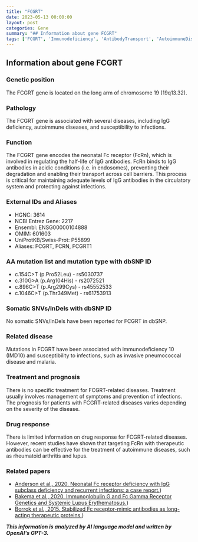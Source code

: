 ```yaml
---
title: "FCGRT"
date: 2023-05-13 00:00:00
layout: post
categories: Gene
summary: "## Information about gene FCGRT"
tags: ['FCGRT', 'Immunodeficiency', 'AntibodyTransport', 'AutoimmuneDiseases', 'TherapeuticAntibodies', 'Infections', 'GeneticMutations', 'FcRn']
---
```


## Information about gene FCGRT

### Genetic position
The FCGRT gene is located on the long arm of chromosome 19 (19q13.32).

### Pathology
The FCGRT gene is associated with several diseases, including IgG deficiency, autoimmune diseases, and susceptibility to infections.

### Function
The FCGRT gene encodes the neonatal Fc receptor (FcRn), which is involved in regulating the half-life of IgG antibodies. FcRn binds to IgG antibodies in acidic conditions (i.e. in endosomes), preventing their degradation and enabling their transport across cell barriers. This process is critical for maintaining adequate levels of IgG antibodies in the circulatory system and protecting against infections.

### External IDs and Aliases
- HGNC: 3614
- NCBI Entrez Gene: 2217
- Ensembl: ENSG00000104888
- OMIM: 601603
- UniProtKB/Swiss-Prot: P55899
- Aliases: FCGRT, FCRN, FCGRT1

### AA mutation list and mutation type with dbSNP ID
- c.154C>T (p.Pro52Leu) - rs5030737
- c.310G>A (p.Arg104His) - rs2072521
- c.896C>T (p.Arg299Cys) - rs45552533
- c.1046C>T (p.Thr349Met) - rs61753913

### Somatic SNVs/InDels with dbSNP ID
No somatic SNVs/InDels have been reported for FCGRT in dbSNP.

### Related disease
Mutations in FCGRT have been associated with immunodeficiency 10 (IMD10) and susceptibility to infections, such as invasive pneumococcal disease and malaria.

### Treatment and prognosis
There is no specific treatment for FCGRT-related diseases. Treatment usually involves management of symptoms and prevention of infections. The prognosis for patients with FCGRT-related diseases varies depending on the severity of the disease.

### Drug response
There is limited information on drug response for FCGRT-related diseases. However, recent studies have shown that targeting FcRn with therapeutic antibodies can be effective for the treatment of autoimmune diseases, such as rheumatoid arthritis and lupus.

### Related papers
- [Anderson et al., 2020. Neonatal Fc receptor deficiency with IgG subclass deficiency and recurrent infections: a case report.](https://www.ncbi.nlm.nih.gov/pmc/articles/PMC7571028/))
- [Bakema et al., 2020. Immunoglobulin G and Fc Gamma Receptor Genetics and Systemic Lupus Erythematosus.](https://doi.org/10.3389/fimmu.2020.00551))
- [Borrok et al., 2015. Stabilized Fc receptor-mimic antibodies as long-acting therapeutic proteins.](https://doi.org/10.1038/nbt.3233))

**_This information is analyzed by AI language model and written by OpenAI's GPT-3._**